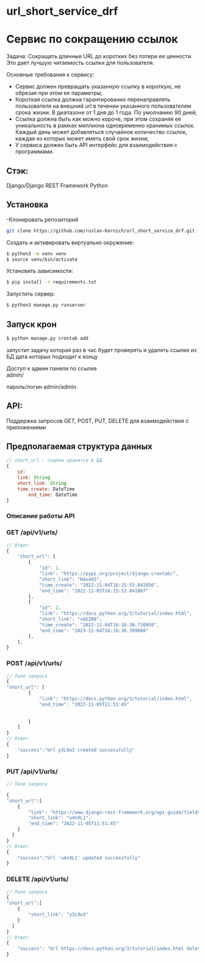 # url_short_service_drf

# Сервис по сокращению ссылок

Задача: 
Сокращать длинные URL до коротких без потери ее ценности. Это дает лучшую читаемость ссылки для пользователя.

Основные требования к сервису:

- Сервис должен превращать указанную ссылку в короткую, не обрезая при этом ее параметры;
- Короткая ссылка должна гарантированно перенаправлять пользователя на внешний url в течении указанного пользователем срока жизни. В диапазоне от 1 дня до 1 года. По умолчанию 90 дней;
- Ссылка должна быть как можно короче, при этом сохраняя ее уникальность в рамках миллиона одновременно хранимых ссылок. Каждый день может добавляться случайное количество ссылок, каждая из которых может иметь свой срок жизни;
- У сервиса должен быть API интерфейс для взаимодействия с программами.
## Стэк:
Django/Django REST Framework
Python 

## Установка 

-Клонировать репозиторий

```bash
git clone https://github.com/ruslan-kornich/url_short_service_drf.git
```

Создать и активировать виртуально окружение:

```bash
$ python3 -m venv venv
$ source venv/bin/activate
```

Установить зависимости:

```bash
$ pip install -r requirements.txt
```

Запустить сервер:

```bash
$ python3 manage.py runserver
```
## Запуск крон



```bash
$ python manage.py crontab add
```
запустит задачу которая раз в час будет проверять и удалять ссылки из БД дата которых подходит к концу  


Доступ к админ панели по ссылке   
admin/

пароль/логин   admin/admin


## API:
Поддержка запросов GET, POST, PUT, DELETE для взаимодействия с приложениями
## Предполагаемая структура данных

```jsx
// short_url - ссылки хранятся в БД
{
	id: 
	link: String
	short_link: String
	time_create: DateTime
        end_time: DateTime
}
```

### Описание работы API
### GET /api/v1/urls/
```jsx
// Ответ
{
    "short_url": [
        {
            "id": 1,
            "link": "https://pypi.org/project/django-crontab/",
            "short_link": "H4s4d3",
            "time_create": "2022-11-04T16:15:53.842856",
            "end_time": "2022-11-05T16:15:53.841007"
        },
        {
            "id": 2,
            "link": "https://docs.python.org/3/tutorial/index.html",
            "short_link": "v8E2R8",
            "time_create": "2022-11-04T16:16:30.710958",
            "end_time": "2023-11-04T16:16:30.709688"
        },
	],
}
```
### POST /api/v1/urls/
```jsx
// Тело запроса
{
"short_url": [
    	{
            "link": "https://docs.python.org/3/tutorial/index.html", 
            "end_time": "2022-11-05T11:51:45"
        
        
		}
  	]
}
// Ответ
{
    "success":"Url y3L9o3 created successfully"
}

```
### PUT /api/v1/urls/
```jsx
// Тело запроса

{
"short_url":[
    {
		"link": "https://www.django-rest-framework.org/api-guide/fields/",
      	"short_link": "u4n9L1",
        "end_time": "2022-11-05T11:51:45"
	}
  ]
}
// Ответ
{
    "success":"Url 'u4n9L1' updated successfully"
}
```
### DELETE /api/v1/urls/
```jsx
// Тело запроса
{
"short_url":[
    {
      	"short_link": "y3L9o3"
	}
  ]
}
// Ответ
{
    "success": "Url https://docs.python.org/3/tutorial/index.html delete"
}
```

